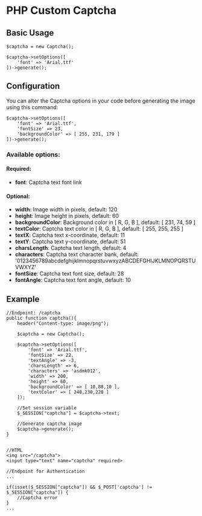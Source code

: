 # PHP Custom Captcha

## Basic Usage

```
$captcha = new Captcha();

$captcha->setOptions([
    'font' => 'Arial.ttf'
])->generate();
```

## Configuration

You can alter the Captcha options in your code before generating the image using this command:

```
$captcha->setOptions([
    'font' => 'Arial.ttf',
    'fontSize' => 23,
    'backgroundColor' => [ 255, 231, 179 ]
])->generate();
```

### Available options:

#### Required:

* __font__:  Captcha text font link

#### Optional:

* __width__:  Image width in pixels, default: 120
* __height__:  Image height in pixels, default: 60
* __backgroundColor__: Background color in [ R, G, B ], default: [ 231, 74, 59 ]
* __textColor__: Captcha text color in [ R, G, B ],  default: [ 255, 255, 255 ]
* __textX__: Captcha text x-coordinate,  default: 11
* __textY__: Captcha text y-coordinate,  default: 51
* __charsLength__: Captcha text length,  default: 4
* __characters__: Captcha text character bank, default: '0123456789abcdefghijklmnopqrstuvwxyzABCDEFGHIJKLMNOPQRSTUVWXYZ'
* __fontSize__: Captcha text font size,  default: 28
* __fontAngle__: Captcha text font angle,  default: 10


## Example

```
//Endpoint: /captcha
public function captcha(){
    header("Content-type: image/png");

    $captcha = new Captcha();

    $captcha->setOptions([
        'font' => 'Arial.ttf',
        'fontSize' => 22,
        'textAngle' => -3,
        'charsLength' => 6,
        'characters' => 'asdmk012',
        'width' => 200,
        'height' => 60,
        'backgroundColor' => [ 10,88,10 ],
        'textColor' => [ 240,230,220 ]
    ]);

    //Set session variable
    $_SESSION["captcha"] = $captcha->text;

    //Generate captcha image
    $captcha->generate();
}


//HTML
<img src="/captcha">
<input type="text" name="captcha" required>

//Endpoint for Authentication
...

if(isset($_SESSION["captcha"]) && $_POST['captcha'] != $_SESSION["captcha"]) {
    //Captcha error
}
...


```
